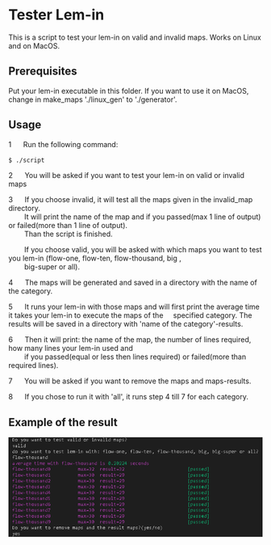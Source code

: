 # Tester Lem-in

This is a script to test your lem-in on valid and invalid maps. Works on Linux and on MacOS.

## Prerequisites

Put your lem-in executable in this folder. If you want to use it on MacOS, change in make_maps './linux_gen' to './generator'.

## Usage

1&nbsp;&nbsp;&nbsp;&nbsp;&nbsp;&nbsp;Run the following command:
```bash
$ ./script
```
2&nbsp;&nbsp;&nbsp;&nbsp;&nbsp;&nbsp;You will be asked if you want to test your lem-in on valid or invalid maps

3&nbsp;&nbsp;&nbsp;&nbsp;&nbsp;&nbsp;If you choose invalid, it will test all the maps given in the invalid_map directory.<br />&nbsp;&nbsp;&nbsp;&nbsp;&nbsp;&nbsp;&nbsp;&nbsp;It will print the name of the map and if you passed(max 1 line of output) or failed(more than 1 line of output).<br />&nbsp;&nbsp;&nbsp;&nbsp;&nbsp;&nbsp;&nbsp;&nbsp;Than the script is finished.

&nbsp;&nbsp;&nbsp;&nbsp;&nbsp;&nbsp;&nbsp;&nbsp;If you choose valid, you will be asked with which maps you want to test you lem-in (flow-one, flow-ten, flow-thousand, big ,<br />&nbsp;&nbsp;&nbsp;&nbsp;&nbsp;&nbsp;&nbsp;&nbsp;big-super or all).


4&nbsp;&nbsp;&nbsp;&nbsp;&nbsp;&nbsp;The maps will be generated and saved in a directory with the name of the category.

5&nbsp;&nbsp;&nbsp;&nbsp;&nbsp;&nbsp;It runs your lem-in with those maps and will first print the average time it takes your lem-in to execute the maps of the &nbsp;&nbsp;&nbsp;&nbsp;specified category. The results  will be saved in a directory with 'name of the category'-results.

6&nbsp;&nbsp;&nbsp;&nbsp;&nbsp;&nbsp;Then it will print: the name of the map, the number of lines required, how many lines your lem-in used and<br />&nbsp;&nbsp;&nbsp;&nbsp;&nbsp;&nbsp;&nbsp;&nbsp;if you passed(equal or less then lines required) or failed(more than required lines).

7&nbsp;&nbsp;&nbsp;&nbsp;&nbsp;&nbsp;You will be asked if you want to remove the maps and maps-results.

8&nbsp;&nbsp;&nbsp;&nbsp;&nbsp;&nbsp;If you chose to run it with 'all', it runs step 4 till 7 for each category.

## Example of the result

![Image of results](example_results.png)
